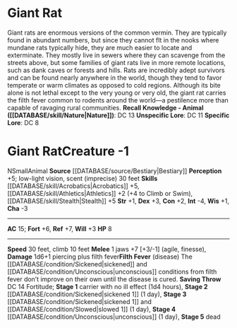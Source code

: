 ﻿---
ac: '15'
alignment: N
all_resistance: null
burrow_speed: null
charisma: '-3'
climb_speed: '10'
constitution: '+2'
creature_ability:
- Filth Fever
creature_family: '[[DATABASE/monsterfamily/Rat|Rat]]'
dexterity: '+3'
element: null
fly_speed: null
fortitude: '+6'
hardness: null
hp: '8'
id: '346'
immunity: null
intelligence: '-4'
land_speed: '30'
language: null
level: '-1'
max_speed: '30'
name: Giant Rat
perception: '+5'
rarity: Common
reflex: '+7'
resistance: null
rus_type_level: null
school: null
sense:
- low-light vision
- scent (imprecise) 30 feet
size: Small
skill:
- '[[DATABASE/skill/Acrobatics|Acrobatics]] +5'
- '[[DATABASE/skill/Athletics|Athletics]] +2'
- '[[DATABASE/skill/Stealth|Stealth]] +5'
source: '[[DATABASE/source/Bestiary|Bestiary]]'
speed:
- 30 feet
- climb 10 feet
spell: null
strength: '+1'
strength_req: '1'
strongest_save:
- Reflex
swim_speed: null
trait:
- '[[DATABASE/trait/Animal|Animal]]'
type: Creature
vision: Low-light vision
weakest_save:
- Will
weakness: null
will: '+3'
wisdom: '+1'

---
# Giant Rat

Giant rats are enormous versions of the common vermin. They are typically found in abundant numbers, but since they cannot flt in the nooks where mundane rats typically hide, they are much easier to locate and exterminate. They mostly live in sewers where they can scavenge from the streets above, but some families of giant rats live in more remote locations, such as dank caves or forests and hills. Rats are incredibly adept survivors and can be found nearly anywhere in the world, though they tend to favor temperate or warm climates as opposed to cold regions.
 Although its bite alone is not lethal except to the very young or very old, the giant rat carries the filth fever common to rodents around the world—a pestilence more than capable of ravaging rural communities.
**Recall Knowledge - Animal ([[DATABASE/skill/Nature|Nature]])**: DC 13
**Unspecific Lore**: DC 11
**Specific Lore**: DC 8

# Giant Rat<span class="item-type">Creature -1</span>

<span class="trait-alignment item-trait">N</span><span class="trait-size item-trait">Small</span><span class="item-trait">Animal</span>
**Source** [[DATABASE/source/Bestiary|Bestiary]]
**Perception** +5; low-light vision, scent (imprecise) 30 feet
**Skills** [[DATABASE/skill/Acrobatics|Acrobatics]] +5, [[DATABASE/skill/Athletics|Athletics]] +2 (+4 to Climb or Swim), [[DATABASE/skill/Stealth|Stealth]] +5
**Str** +1, **Dex** +3, **Con** +2, **Int** -4, **Wis** +1, **Cha** -3

---
**AC** 15; **Fort** +6, **Ref** +7, **Will** +3
**HP** 8

---
**Speed** 30 feet, climb 10 feet
<span class="in-box-ability">**Melee** <span class="action-icon">1</span> jaws +7 [+3/-1] (agile, finesse), **Damage** 1d6+1 piercing plus filth fever</span><span class="in-box-ability">**Filth Fever** (disease) The [[DATABASE/condition/Sickened|sickened]] and [[DATABASE/condition/Unconscious|unconscious]] conditions from filth fever don’t improve on their own until the disease is cured. **Saving Throw** DC 14 Fortitude; **Stage 1** carrier with no ill effect (1d4 hours), **Stage 2** [[DATABASE/condition/Sickened|sickened 1]] (1 day), **Stage 3** [[DATABASE/condition/Sickened|sickened 1]] and [[DATABASE/condition/Slowed|slowed 1]] (1 day), **Stage 4** [[DATABASE/condition/Unconscious|unconscious]] (1 day), **Stage 5** dead</span>